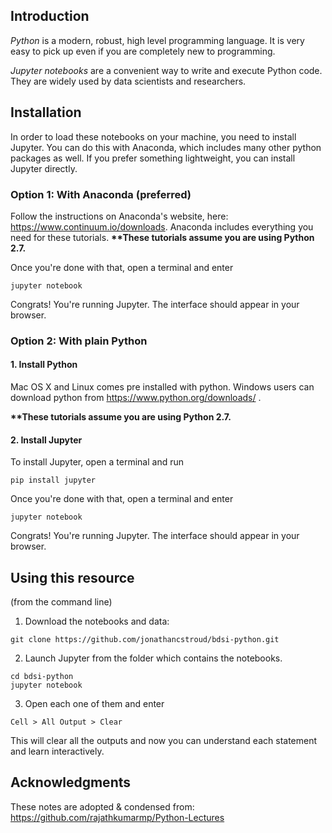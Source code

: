 ## Introduction
*Python* is a modern, robust, high level programming language. It is very easy to pick up even if you are completely new to programming.

*Jupyter notebooks* are a convenient way to write and execute Python code. They are widely used by data scientists and researchers.

## Installation

In order to load these notebooks on your machine, you need to install Jupyter. You can do this with Anaconda, which includes many other python packages as well. If you prefer something lightweight, you can install Jupyter directly. 

### Option 1: With Anaconda (preferred)

Follow the instructions on Anaconda's website, here: https://www.continuum.io/downloads. Anaconda includes everything you need for these tutorials. **\*\*These tutorials assume you are using Python 2.7.**

Once you're done with that, open a terminal and enter

```
jupyter notebook
```

Congrats! You're running Jupyter. The interface should appear in your browser.

### Option 2: With plain Python

#### 1. Install Python

Mac OS X and Linux comes pre installed with python. Windows users can download python from https://www.python.org/downloads/ .

**\*\*These tutorials assume you are using Python 2.7.**

#### 2. Install Jupyter

To install Jupyter, open a terminal and run

```
pip install jupyter
```

Once you're done with that, open a terminal and enter

```
jupyter notebook
```

Congrats! You're running Jupyter. The interface should appear in your browser.

## Using this resource

(from the command line)

1. Download the notebooks and data: 
```
git clone https://github.com/jonathancstroud/bdsi-python.git
```
2. Launch Jupyter from the folder which contains the notebooks.
```
cd bdsi-python
jupyter notebook
```
3. Open each one of them and enter
```
Cell > All Output > Clear
```
This will clear all the outputs and now you can understand each statement and learn interactively.

## Acknowledgments

These notes are adopted & condensed from: https://github.com/rajathkumarmp/Python-Lectures
